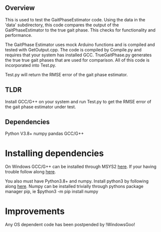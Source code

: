 ## Overview
This is used to test the GaitPhaseEstimator code. Using the data in the 'data' subdirectory, this code compares the
output of the GaitPhaseEstimator to the true gait phase. This checks for functionality and performance. 

The GaitPhase Estimator uses mock Arduino functions and is compiled and tested with GetOutput.cpp. The code is 
compiled by Compile.py and requires that your system has installed GCC. TrueGaitPhase.py generates the true true
gait phases that are used for comparison. All of this code is incorporated into Test.py.

Test.py will return the RMSE error of the gait phase estimator. 

## TLDR
Install GCC/G++ on your system and run Test.py to get the RMSE error of the gait phase estimator under test.

## Dependencies
Python V3.8+
    numpy
    pandas
GCC/G++

# Installing dependencies
On Windows GCC/G++ can be installed through MSYS2 [here](https://www.msys2.org/). If your having trouble follow
along [here](https://www.freecodecamp.org/news/how-to-install-c-and-cpp-compiler-on-windows/).

You also must have Python3.8+ and numpy. Install python3 by following along [here](https://phoenixnap.com/kb/how-to-install-python-3-windows#:~:text=How%20to%20Install%20Python%203%20on%20Windows%2010,Variables%20%28Optional%29%207%20Install%20virtualnv%20%28Optional%29%20See%20More.). Numpy can be installed
trivially through pythons package manager pip, ie 
    $python3 -m pip install numpy

# Improvements
Any OS dependent code has been postpended by !WindowsGoo!